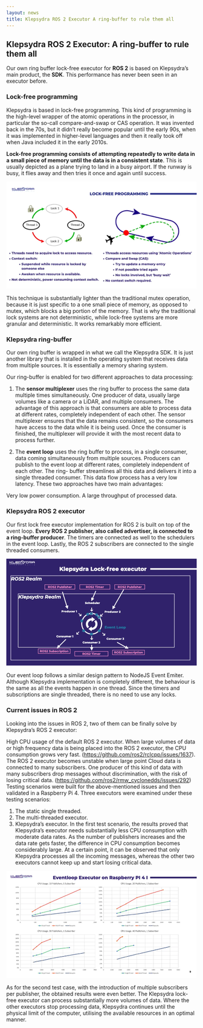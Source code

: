 ```yaml
---
layout: news
title: Klepsydra ROS 2 Executor A ring-buffer to rule them all
---
```


## Klepsydra ROS 2 Executor: A ring-buffer to rule them all

Our own ring buffer lock-free executor for **ROS 2** is based on Klepsydra’s main product, the **SDK**. This performance has never been seen in an executor before.

### Lock-free programming

Klepsydra is based in lock-free programming. This kind of programming is the high-level wrapper of the atomic operations in the processor, in particular the so-call compare-and-swap or CAS operation. It was invented back in the 70s, but it didn’t really become popular until the early 90s, when it was implemented in higher-level languages and then it really took off when Java included it in the early 2010s.

**Lock-free programming consists of attempting repeatedly to write data in a small piece of memory until the data is in a consistent state**. This is usually depicted as a plane trying to land in a busy airport. If the runway is busy, it flies away and then tries it once and again until success. 

![image](./../../images/lock-free-programming.webp)

This technique is substantially lighter than the traditional mutex operation, because it is just specific to a one small piece of memory, as opposed to mutex, which blocks a big portion of the memory. That is why the traditional lock systems are not deterministic, while lock-free systems are more granular and deterministic. It works remarkably more efficient.


### Klepsydra ring-buffer

Our own ring buffer is wrapped in what we call the Klepsydra SDK. It is just another library that is installed in the operating system that receives data from multiple sources. It is essentially a memory sharing system.

 Our ring-buffer is enabled for two different approaches to data processing:

1. The **sensor multiplexer** uses the ring buffer to process the same data multiple times simultaneously. One producer of data, usually large volumes like a camera or a LiDAR, and multiple consumers.
The advantage of this approach is that consumers are able to process data at different rates, completely independent of each other. The sensor multiplexer ensures that the data remains consistent, so the consumers have access to the data while it is being used. Once the consumer is finished, the multiplexer will provide it with the most recent data to process further.

2. The **event loop** uses the ring buffer to process, in a single consumer, data coming simultaneously from multiple sources. Producers can publish to the event loop at different rates, completely independent of each other. The ring- buffer streamlines all this data and delivers it into a single threaded consumer. This data flow process has a very low latency.
 These two approaches have two main advantages:

Very low power consumption.
A large throughput of processed data.

### Klepsydra ROS 2 executor

Our first lock free executor implementation for ROS 2 is built on top of the event loop. **Every ROS 2 publisher, also called advertiser, is connected to a ring-buffer producer**. The timers are connected as well to the schedulers in the event loop. Lastly, the ROS 2 subscribers are connected to the single threaded consumers.

![image](./../../images/lock-free-executor.webp)

Our event loop follows a similar design pattern to NodeJS Event Emiter. Although Klepsydra implementation is completely different, the behaviour is the same as all the events happen in one thread. Since the timers and subscriptions are single threaded, there is no need to use any locks.

### Current issues in ROS 2

Looking into the issues in ROS 2, two of them can be finally solve by Klepsydra’s ROS 2 executor:

High CPU usage of the default ROS 2 executor. When large volumes of data or high frequency data is being placed into the ROS 2 executor, the CPU consumption grows very fast. (https://github.com/ros2/rclcpp/issues/1637).
The ROS 2 executor becomes unstable when large point Cloud data is connected to many subscribers. One producer of this kind of data with many subscribers drop messages without discrimination, with the risk of losing critical data. (https://github.com/ros2/rmw_cyclonedds/issues/292)
Testing scenarios were built for the above-mentioned issues and then validated in a Raspberry Pi 4. Three executors were examined under these testing scenarios:

1. The static single threaded.
2. The multi-threaded executor.
3. Klepsydra’s executor.
In the first test scenario, the results proved that Klepsydra’s executor needs substantially less CPU consumption with moderate data rates. As the number of publishers increases and the data rate gets faster, the difference in CPU consumption becomes considerably large. At a certain point, it can be observed that only Klepsydra processes all the incoming messages, whereas the other two executors cannot keep up and start losing critical data.

![image](./../../images/eventloop-executor.webp)

As for the second test case, with the introduction of multiple subscribers per publisher, the obtained results were even better. The Klepsydra lock-free executor can process substantially more volumes of data. Where the other executors stop processing data, Klepsydra continues until the physical limit of the computer, utilising the available resources in an optimal manner.
